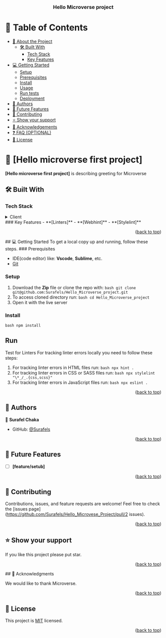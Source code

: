 <a name="readme-top"></a>
<div align="center">
  <br/>

  <h3><b>Hello Microverse project</b></h3>

</div>

# 📗 Table of Contents

- [📖 About the Project](#about-project)
  - [🛠 Built With](#built-with)
    - [Tech Stack](#tech-stack)
    - [Key Features](#key-features)
- [💻 Getting Started](#getting-started)
  - [Setup](#setup)
  - [Prerequisites](#prerequisites)
  - [Install](#install)
  - [Usage](#usage)
  - [Run tests](#run-tests)
  - [Deployment](#deployment)
- [👥 Authors](#authors)
- [🔭 Future Features](#future-features)
- [🤝 Contributing](#contributing)
- [⭐️ Show your support](#support)
- [🙏 Acknowledgements](#acknowledgements)
- [❓ FAQ (OPTIONAL)](#faq)
- [📝 License](#license)
# 📖 [Hello microverse first project] <a name="Hello microverse first project"></a>
**[Hello microverse first project]** is describing greeting for Microverse

## 🛠 Built With <a name="built-with"></a>

### Tech Stack <a name="tech-stack"></a>
<details>
  <summary>Client</summary>
  <ul>
    <li><a href="https://reactjs.org/">React.js</a></li>
  </ul>
</details>
### Key Features <a name="key-features"></a>
- **[Linters]**
- **[Webhint]**
- **[Stylelint]**
<p align="right">(<a href="#readme-top">back to top</a>)</p>
## 💻 Getting Started <a name="getting-started"></a>
To get a local copy up and running, follow these steps.
### Prerequisites

- IDE(code editor) like: **Vscode**, **Sublime**, etc. 
- [Git](https://www.linode.com/docs/guides/how-to-install-git-on-linux-mac-and-windows/) 

### Setup 

1. Download the **Zip** file or clone the repo with:
```bash git clone git@github.com:Surafels/Hello_Microverse_project.git ``` 
2. To access cloned directory run: 
```bash cd Hello_Microverse_project ``` 
3. Open it with the live server 

### Install 

```bash npm install ``` 

## Run

Test for Linters For tracking linter errors locally you need to follow these steps: 
1. For tracking linter errors in HTML files run:
```bash npx hint . ``` 
2. For tracking linter errors in CSS or SASS files run:
```bash npx stylelint "\*_/_.{css,scss}" ``` 
3. For tracking linter errors in JavaScript files run:
```bash npx eslint . ``` 

<p align="right">(<a href="#readme-top">back to top</a>)</p>

## 👥 Authors <a name="authors"></a>

👤 **Surafel Chaka**
- GitHub: [@Surafels](https://github.com/Surafels)

<p align="right">(<a href="#readme-top">back to top</a>)</p>

## 🔭 Future Features <a name="future-features"></a>
- [ ] **[feature/setub]**
<p align="right">(<a href="#readme-top">back to top</a>)</p>

## 🤝 Contributing <a name="contributing"></a>

Contributions, issues, and feature requests are welcome!
Feel free to check the [issues page](https://github.com/Surafels/Hello_Microvese_Project/pull/2 issues).

<p align="right">(<a href="#readme-top">back to top</a>)</p>

## ⭐️ Show your support <a name="support"></a>

If you like this project please put star.

<p align="right">(<a href="#readme-top">back to top</a>)</p>
## 🙏 Acknowledgments <a name="acknowledgements"></a>

We would like to thank  Microverse.

<p align="right">(<a href="#readme-top">back to top</a>)</p>

## 📝 License <a name="license"></a>

This project is [MIT](./MIT.md) licensed.
<p align="right">(<a href="#readme-top">back to top</a>)</p>
